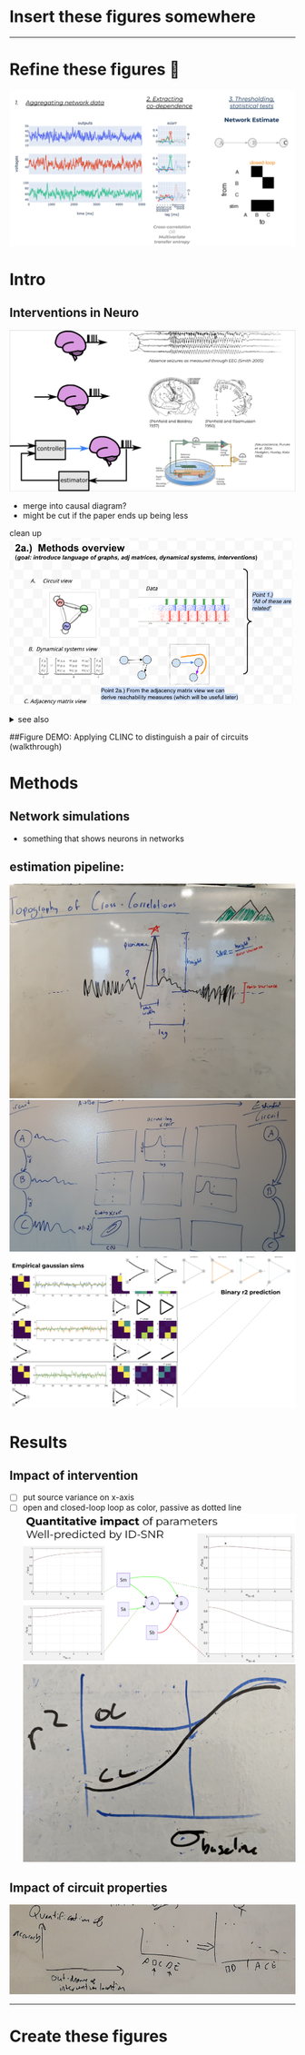 
# Insert these figures somewhere


---
# Refine these figures 🚧
![](misc_figure_sketches/network_estimation_pipeline_sketch.png)
# Intro 
## Interventions in Neuro
![](misc_figure_sketches/neuro_intervention_background_sketch.png)
- merge into causal diagram?
- might be cut if the paper ends up being less

clean up
<img src="core_figure_sketches/figure2_sketch.png" width="500"/>
<details><summary>see also</summary>

![](whiteboard/signal_aggregation.jpeg)
</details>

##Figure DEMO: Applying CLINC to distinguish a pair of circuits (walkthrough)


# Methods 
## Network simulations 
- something that shows neurons in networks

## estimation pipeline:
![](whiteboard/methods_xcorr_features.jpeg)
![](whiteboard/methods_circuit_xcorr_sketch.png)
![](../code/network_analysis/_demo_imgs/gaussian_snr_prediction_demo.png)



# Results
## Impact of intervention
- [ ] put source variance on x-axis
- [ ] open and closed-loop loop as color, passive as dotted line
![](misc_figure_sketches/quant_r2_prediction_common.png)
![](whiteboard/sketch_quant_OL_CL_variance.png)

## Impact of circuit properties
![](whiteboard/accuracy_vs_degree.png)


---

# Create these figures
